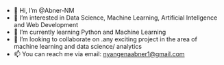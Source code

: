 - 👋 Hi, I’m @Abner-NM
- 👀 I’m interested in Data Science, Machine Learning, Artificial Intellgence and Web Development
- 🌱 I’m currently learning Python and Machine Learning
- 💞️ I’m looking to collaborate on .any exciting project in the area of machine learning and data science/ analytics
- 📫 You can reach me via email: nyangenaabner1@gmail.com

<!---
Abner-NM/Abner-NM is a ✨ special ✨ repository because its `README.md` (this file) appears on your GitHub profile.
You can click the Preview link to take a look at your changes.
--->
